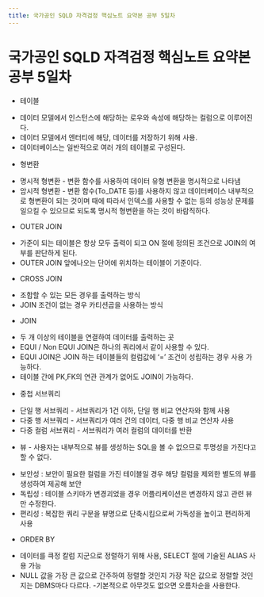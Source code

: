 ```yaml
---
title: 국가공인 SQLD 자격검정 핵심노트 요약본 공부 5일차
---
```



# <SQLD> 국가공인 SQLD 자격검정 핵심노트 요약본 공부 5일차

* 테이블
- 데이터 모델에서 인스턴스에 해당하는 로우와 속성에 해당하는 컬럼으로 이루어진다.
- 데이터 모델에서 엔터티에 해당, 데이터를 저장하기 위해 사용.
- 데이터베이스는 일반적으로 여러 개의 테이블로 구성된다.

* 형변환
- 명시적 형변환 - 변환 함수를 사용하여 데이터 유형 변환을 명시적으로 나타냄
- 암시적 형변환 - 변환 함수(To_DATE 등)를 사용하지 않고 데이터베이스 내부적으로 형변환이 되는 것이며 때에 따라서 인덱스를 사용할 수 없는 등의 성능상 문제를 일으킬 수 있으므로 되도록 명시적 형변환을 하는 것이 바람직하다. 

* OUTER JOIN
- 가준이 되는 테이블은 항상 모두 출력이 되고 ON 절에 정의된 조건으로 JOIN의 여부를 판단하게 된다. 
- OUTER JOIN 앞에나오는 단어에 위치하는 테이블이 기준이다.

* CROSS JOIN
- 조합할 수 있는 모든 경우를 출력하는 방식
- JOIN 조건이 없는 경우 카티션곱을 사용하는 방식

* JOIN
- 두 개 이상의 테이블을 연결하여 데이터를 출력하는 곳
- EQUI / Non EQUI JOIN은 하나의 쿼리에서 같이 사용할 수 있다.
- EQUI JOIN은 JOIN 하는 테이블들의 컬럼값에 ‘=’ 조건이 성립하는 경우 사용 가능하다.
- 테이블 간에 PK,FK의 연관 관계가 없어도 JOIN이 가능하다. 

* 중첩 서브쿼리
- 단일 행 서브쿼리 - 서브쿼리가 1건 이하, 단일 행 비교 연산자와 함께 사용
- 다중 행 서브쿼리 - 서브쿼리가 여러 건의 데이터, 다중 행 비교 연산자 사용
- 다중 컬럼 서브쿼리 - 서브쿼리가 여러 컬럼의 데이터를 반환

* 뷰 - 사용자는 내부적으로 뷰를 생성하는 SQL을 볼 수 없으므로 투명성을 가진다고 할 수 없다.
- 보안성 : 보안이 필요한 컬럼을 가진 테이블일 경우 해당 컬럼을 제외한 별도의 뷰를 생성하여 제공해 보안
- 독립성 : 테이블 스키마가 변경괴었을 경우 어플리케이션은 변경하지 않고 관련 뷰만 수정한다.
- 편리성 : 복잡한 쿼리 구문을 뷰명으로 단축시킴으로써 가독성을 높이고 편리하게 사용

* ORDER BY
- 데이터를 큭정 칼럼 지군으로 정렬하기 위해 사용, SELECT 절에 기술된 ALIAS 사용 가능
- NULL 값을 가장 큰 값으로 간주하여 정렬할 것인지 가장 작은 값으로 정렬할 것인지는 DBMS마다 다르다.
-기본적으로 아무것도 없으면 오름차순을 사용한다.

